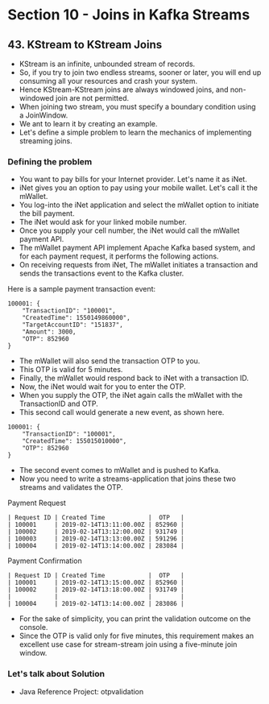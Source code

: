 # Section 10 - Joins in Kafka Streams

## 43. KStream to KStream Joins

- KStream is an infinite, unbounded stream of records.
- So, if you try to join two endless streams, sooner or later, you will end up consuming all your resources and crash your system.
- Hence KStream-KStream joins are always windowed joins, and non-windowed join are not permitted.
- When joining two stream, you must specify a boundary condition using a JoinWindow.
- We ant to learn it by creating an example.
- Let's define a simple problem to learn the mechanics of implementing streaming joins.

### Defining the problem

- You want to pay bills for your Internet provider. Let's name it as iNet.
- iNet gives you an option to pay using your mobile wallet. Let's call it the mWallet.
- You log-into the iNet application and select the mWallet option to initiate the bill payment.
- The iNet would ask for your linked mobile number.
- Once you supply your cell number, the iNet would call the mWallet payment API.
- The mWallet payment API implement Apache Kafka based system, and for each payment request, it performs the following actions. 
- On receiving requests from iNet, The mWallet initiates a transaction and sends the transactions event to the Kafka cluster.

Here is a sample payment transaction event:

```
100001: {
    "TransactionID": "100001",
    "CreatedTime": 1550149860000",
    "TargetAccountID": "151837",
    "Amount": 3000,
    "OTP": 852960
}
```

- The mWallet will also send the transaction OTP to you.
- This OTP is valid for 5 minutes. 
- Finally, the mWallet would respond back to iNet with a transaction ID.
- Now, the iNet would wait for you to enter the OTP.
- When you supply the OTP, the iNet again calls the mWallet with the TransactionID and OTP.
- This second call would generate a new event, as shown here.

```
100001: {
    "TransactionID": "100001",
    "CreatedTime": 155015010000",
    "OTP": 852960
}
```

- The second event comes to mWallet and is pushed to Kafka.
- Now you need to write a streams-application that joins these two streams and validates the OTP.

Payment Request
```
| Request ID | Created Time            |  OTP   |
| 100001     | 2019-02-14T13:11:00.00Z | 852960 |
| 100002     | 2019-02-14T13:12:00.00Z | 931749 |
| 100003     | 2019-02-14T13:13:00.00Z | 591296 |
| 100004     | 2019-02-14T13:14:00.00Z | 283084 |
```

Payment Confirmation
```
| Request ID | Created Time            |  OTP   |
| 100001     | 2019-02-14T13:15:00.00Z | 852960 |
| 100002     | 2019-02-14T13:18:00.00Z | 931749 |
|            |                         |        |
| 100004     | 2019-02-14T13:14:00.00Z | 283086 |
```

- For the sake of simplicity, you can print the validation outcome on the console.
- Since the OTP is valid only for five minutes, this requirement makes an excellent use case for stream-stream join using a five-minute join window.


### Let's talk about Solution

- Java Reference Project: otpvalidation

